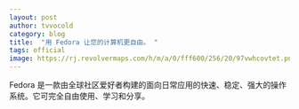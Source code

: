```yaml
---
layout: post
author: tvvocold
category: blog
title:  "用 Fedora 让您的计算机更自由。 "      
tags: official
image: https://rj.revolvermaps.com/h/m/a/0/fff600/256/20/97vwhcovtet.png
---
```


Fedora 是一款由全球社区爱好者构建的面向日常应用的快速、稳定、强大的操作系统。它可完全自由使用、学习和分享。 
